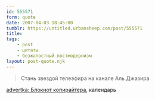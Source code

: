 ```yaml
---
id: 555571
form: quote
date: 2007-04-03 18:45:00
tumblr: https://untitled.urbansheep.com/post/555571
title: 
tags:
    - post
    - цитаты
    - безжалостный постмодернизм
layout: post-quote.njk
---
```


<blockquote>
Стань звездой телеэфира на канале Аль Джазира
</blockquote>

<a href="http://community.livejournal.com/advertka/5438757.html">advertka: Блокнот копирайтера</a>, календарь
